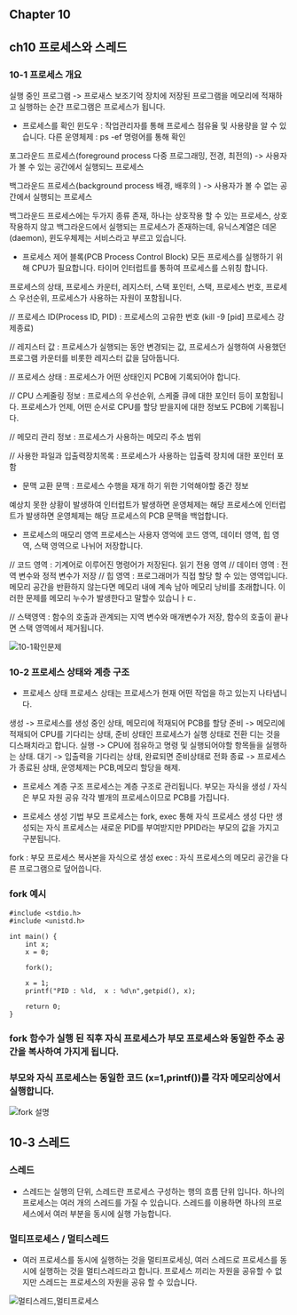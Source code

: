 ## Chapter 10

## ch10 프로세스와 스레드

### 10-1 프로세스 개요
실행 중인 프로그램 -> 프로새스
보조기억 장치에 저장된 프로그램을 메모리에 적재하고 실행하는 순간 프로그램은 프로세스가 됩니다.

- 프로세스를 확인
윈도우 :  작업관리자를 통해 프로세스 점유율 및 사용량을 알 수 있습니다.
다른 운영체제 : ps -ef 명령어를 통해 확인


포그라운드 프로세스(foreground process 다중 프로그래밍, 전경, 최전의) 
-> 사용자가 볼 수 있는 공간에서 실행되느 프로세스

백그라운드 프로세스(background process 배경, 배후의 )
-> 사용자가 볼 수 없는 공간에서 실행되는 프로세스

백그라운드 프로세스에는 두가지 종류 존재, 하나는 상호작용 할 수 있는 프로세스, 상호작용하지 않고 백그라운드에서 실행되는 프로세스가 존재하는데, 유닉스계열은 데몬(daemon), 윈도우체제는 서비스라고 부르고 있습니다.


- 프로세스 제어 블록(PCB Process Control Block)
모든 프로세스를 실행하기 위해 CPU가 필요합니다.
타이머 인터럽트를 통하여 프로세스를 스위칭 합니다.

프로세스의 상태, 프로세스 카운터, 레지스터, 스택 포인터, 스택, 프로세스 번호, 프로세스 우선순위, 프로세스가 사용하는 자원이 포함됩니다.

// 프로세스 ID(Process ID, PID) : 프로세스의 고유한 번호
(kill -9 [pid] 프로세스 강제종료)

// 레지스터 값 : 프로세스가 실행되는 동안 변경되는 값, 프로세스가 실행하여 사용했던 프로그램 카운터를 비롯한 레지스터 값을 담아둡니다.

// 프로세스 상태 : 프로세스가 어떤 상태인지 PCB에 기록되어야 합니다.

// CPU 스케줄링 정보 : 프로세스의 우선순위, 스케줄 큐에 대한 포인터 등이 포함됩니다. 프로세스가 언제, 어떤 순서로 CPU를 할당 받을지에 대한 정보도 PCB에 기록됩니다.

// 메모리 관리 정보 : 프로세스가 사용하는 메모리 주소 범위

// 사용한 파일과 입출력장치목록 : 프로세스가 사용하는 입출력 장치에 대한 포인터 포함

- 문맥 교환
문맥 : 프로세스 수행을 재개 하기 위한 기억해야할 중간 정보

예상치 못한 상황이 발생하여 인터럽트가 발생하면 운영체제는 해당 프로세스에 인터럽트가 발생하면 운영체제는 해당 프로세스의 PCB 문맥을 백업합니다.

- 프로세스의 매모리 영역
프로세스는 사용자 영억에 코드 영역, 데이터 영역, 힙 영역, 스택 영역으로 나뉘어 저장합니다.

// 코드 영역 : 기계어로 이루어진 명령어가 저장된다. 읽기 전용 영역
// 데이터 영역 : 전역 변수와 정적 변수가 저장
// 힙 영역 : 프로그래머가 직접 할당 할 수 있는 영역입니다. 메모리 공간을 반환하지 않는다면 메모리 내에 계속 남아 메모리 낭비를 초래합니다. 이러한 문제를 메모리 누수가 발생한다고 말할수 있습니ㅏㄷ.

// 스택영역 : 함수의 호출과 관계되는 지역 변수와 매개변수가 저장, 함수의 호출이 끝나면 스택 영역에서 제거됩니다.

![10-1확인문제](/cs_study_ch10/10-1%ED%99%95%EC%9D%B8%EB%AC%B8%EC%A0%9C.png)




### 10-2 프로세스 상태와 계층 구조
- 프로세스 상태
프로세스 상태는 프로세스가 현재 어떤 작업을 하고 있는지 나타냅니다.

생성 -> 프로세스를 생성 중인 상태, 메모리에 적재되어 PCB를 할당
준비 -> 메모리에 적재되어 CPU를 기다리는 상태, 준비 상태인 프로세스가 실행 상태로 전환 디는 것을 디스패치라고 합니다.
실행 -> CPU에 점유하고 명령 및 실행되어야할 항목들을 실행하는 상태.
대기 -> 입출력을 기다리는 상태, 완료되면 준비상태로 전화
종료 -> 프로세스가 종료된 상태, 운영체제는 PCB,메모리 할당을 해제.


- 프로세스 계층 구조
프로세스는 계층 구조로 관리됩니다.
부모는 자식을 생성 / 자식은 부모 자원 공유
각각  별개의 프로세스이므로 PCB를 가집니다.

- 프로세스 생성 기법
부모 프로세스는 fork, exec 통해 자식 프로세스 생성
다만 생성되는 자식 프로세스는 새로운 PID를 부여받지만 PPID라는 부모의 값을 가지고 구분됩니다.

fork : 부모 프로세스 복사본을 자식으로 생성
exec : 자식 프로세스의 메모리 공간을 다른 프로그램으로 덮어씁니다.


### fork 예시
```
#include <stdio.h>
#include <unistd.h>

int main() {
    int x;
    x = 0;
    
    fork();
    
    x = 1;
    printf("PID : %ld,  x : %d\n",getpid(), x);
    
    return 0;
}
```

### fork 함수가 실행 된 직후 자식 프로세스가 부모 프로세스와 동일한 주소 공간을 복사하여 가지게 됩니다.

### 부모와 자식 프로세스는 동일한 코드 (x=1,printf())를 각자 메모리상에서 실행합니다.

![fork 설명](/cs_study_ch10/fork%EB%AA%85%EB%A0%B9.jpeg)

## 10-3 스레드

### 스레드 
-  스레드는 실행의 단위, 스레드란 프로세스 구성하는 행의 흐름 단위 입니다. 하나의 프로세스는 여러 개의 스레드를 가질 수 있습니다. 스레드를 이용하면 하나의 프로세스에서 여러 부분을 동시에 실행 가능합니다.

### 멀티프로세스 / 멀티스레드
- 여러 프로세스를 동시에 실행하는 것을 멀티프로세싱, 여러 스레드로 프로세스를 동시에 실행하는 것을 멀티스레드라고 합니다.
프로세스 끼리는 자원을 공유할 수 없지만 스레드는 프로세스의 자원을 공유 할 수 있습니다.

![멀티스레드,멀티프로세스](/cs_study_ch10/%EB%A9%80%ED%8B%B0%EC%8A%A4%EB%A0%88%EB%93%9C%EC%99%80%EB%A9%80%ED%8B%B0%ED%94%84%EB%A1%9C%EC%84%B8%EC%8A%A4.png)

